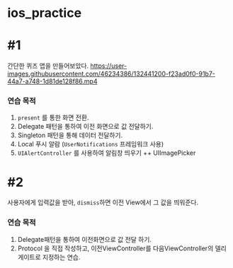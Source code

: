 # ios_practice



# #1

간단한 퀴즈 앱을 만들어보았다.
https://user-images.githubusercontent.com/46234386/132441200-f23ad0f0-91b7-44a7-a748-1d81de128f86.mp4


### 연습 목적

1. `present` 를 통한 화면 전환.
2. Delegate 패턴을 통하여 이전 화면으로 값 전달하기.
3. Singleton 패턴을 통해 데이터 전달하기.
4. Local 푸시 알람 (`UserNotifications` 프레임워크 사용)
5. `UIAlertController` 를 사용하여 알림창 띄우기
 ++ UIImagePicker 









# #2

사용자에게 입력값을 받아, `dismiss`하면 이전 View에서 그 값을 띄워준다.



### 연습 목적

1. Delegate패턴을 통하여 이전화면으로 값 전달 하기.
2. Protocol 을 직접 작성하고, 이전ViewController를 다음ViewController의 델리게이트로 지정하는 연습.



